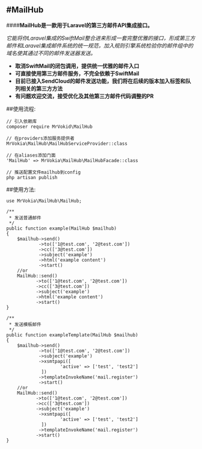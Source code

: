 #MailHub
---

####**MailHub是一款用于Laravel的第三方邮件API集成接口。**

*它能将你Laravel集成的SwiftMail整合进来形成一套完整优雅的接口，形成第三方邮件和Laravel集成邮件系统的统一规范，加入规则引擎系统检验你的邮件组中的域名使其通过不同的邮件发送器发送。*

+ **取消SwiftMail的闭包调用，提供统一优雅的邮件入口**
+ **可直接使用第三方邮件服务，不完全依赖于SwiftMail**
+ **目前已接入SendCloud的邮件发送功能，我们将在后续的版本加入标签和队列相关的第三方方法**
+ **有问题欢迎交流，接受优化及其他第三方邮件代码调整的PR**

##使用流程:

	// 引入依赖库
	composer require MrVokid\MailHub
	
	// 在providers添加服务提供者
	MrVokia\MailHub\MailHubServiceProvider::class
	
	// 在aliases添加门面
	'MailHub' => MrVokia\MailHub\MailHubFacade::class
	
	// 推送配置文件mailhub到config
	php artisan publish
	
##使用方法:

	use MrVokia\MailHub\MailHub;
	
	/**
	 * 发送普通邮件
	 */
	public function example(MailHub $mailhub)
	{
		$mailhub->send()
                ->to(['1@test.com', '2@test.com'])
                ->cc(['3@test.com'])
                ->subject('example')
                ->html('example content')
                ->start()
        //or
		MailHub::send()
               ->to(['1@test.com', '2@test.com'])
               ->cc(['3@test.com'])
               ->subject('example')
               ->html('example content')
               ->start()
	}

	/**
	 * 发送模板邮件
	 */
	public function exampleTemplate(MailHub $mailhub)
	{
		$mailhub->send()
                ->to(['1@test.com', '2@test.com'])
                ->subject('example')
                ->xsmtpapi([
        				'active' => ['test', 'test2']
        		 ])
                ->templateInvokeName('mail.register')
                ->start()
        //or
		MailHub::send()
               ->to(['1@test.com', '2@test.com'])
               ->cc(['3@test.com'])
               ->subject('example')
                ->xsmtpapi([
        				'active' => ['test', 'test2']
        		 ])
                ->templateInvokeName('mail.register')
               ->start()
	}